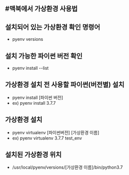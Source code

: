 #맥북에서 가상환경 사용법
-------------------------------
## 설치되어 있는 가상환경 확인 명령어
* pyenv versions
## 설치 가능한 파이썬 버전 확인
* pyenv install --list
## 가상환경 설치 전 사용할 파이썬(버전별) 설치
* pyenv install [파이썬 버전]
* ex) pyenv install 3.7.7
## 가상환경 설치
* pyenv virtualenv [파이썬버전] [가상환경 이름]
* ex) pyenv virtualenv 3.7.7 test_env
## 설치된 가상환경 위치
* /usr/local/pyenv/versions/[가상환경 이름]/bin/python3.7
